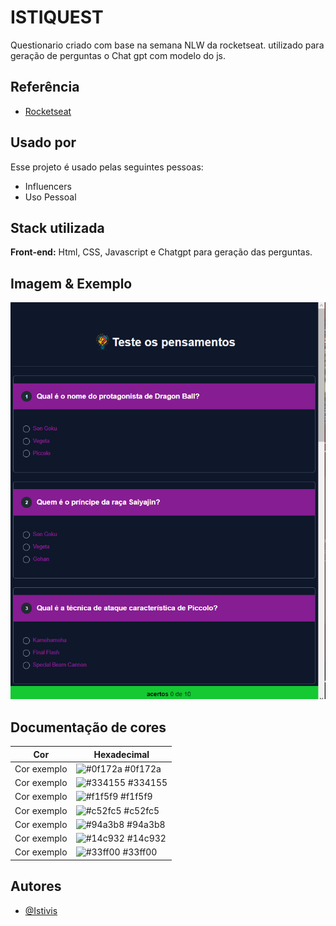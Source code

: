 
# ISTIQUEST

Questionario criado com base na semana NLW da rocketseat.
utilizado para geração de perguntas o Chat gpt com modelo do js.


## Referência

 - [Rocketseat](https://www.rocketseat.com.br/?utm_source=google&utm_medium=cpc&utm_campaign=lead&utm_term=perpetuo&utm_content=institucional-lead-home-texto-lead-brandkws-none-none-institucional-none-none-br-google)


## Usado por

Esse projeto é usado pelas seguintes pessoas:

- Influencers
- Uso Pessoal


## Stack utilizada

**Front-end:** Html, CSS, Javascript e Chatgpt para geração das perguntas.

## Imagem & Exemplo

<img src="/imagem.png">


## Documentação de cores

| Cor               | Hexadecimal                                                |
| ----------------- | ---------------------------------------------------------------- |
| Cor exemplo       | ![#0f172a](https://via.placeholder.com/10/0f172a?text=+) #0f172a |
| Cor exemplo       | ![#334155](https://via.placeholder.com/10/334155?text=+) #334155 |
| Cor exemplo       | ![#f1f5f9](https://via.placeholder.com/10/f1f5f9?text=+) #f1f5f9 |
| Cor exemplo       | ![#c52fc5](https://via.placeholder.com/10/c52fc5?text=+) #c52fc5 |
| Cor exemplo       | ![#94a3b8](https://via.placeholder.com/10/94a3b8?text=+) #94a3b8 |
| Cor exemplo       | ![#14c932](https://via.placeholder.com/10/14c93?text=+) #14c932 |
| Cor exemplo       | ![#33ff00](https://via.placeholder.com/10/33ff00?text=+) #33ff00 |

## Autores

- [@Istivis](https://github.com/Istivis)

